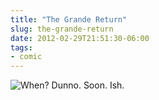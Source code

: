 ```yaml
---
title: "The Grande Return"
slug: the-grande-return
date: 2012-02-29T21:51:30-06:00
tags:
- comic
---
```

![](http://images.dxprog.com/blog/dd_returns.jpg "When? Dunno. Soon. Ish.")
